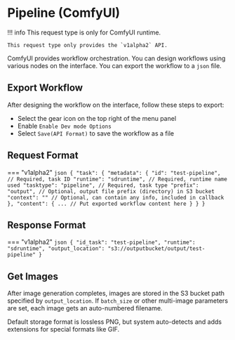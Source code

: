 # Pipeline (ComfyUI)

!!! info
    This request type is only for ComfyUI runtime.

    This request type only provides the `v1alpha2` API.

ComfyUI provides workflow orchestration. You can design workflows using various nodes on the interface. You can export the workflow to a `json` file.

## Export Workflow

After designing the workflow on the interface, follow these steps to export:
* Select the gear icon on the top right of the menu panel
* Enable `Enable Dev mode Options`
* Select `Save(API Format)` to save the workflow as a file

## Request Format

=== "v1alpha2"
    ```json
    {
      "task": {
        "metadata": {
          "id": "test-pipeline", // Required, task ID
          "runtime": "sdruntime", // Required, runtime name used
          "tasktype": "pipeline", // Required, task type
          "prefix": "output", // Optional, output file prefix (directory) in S3 bucket
          "context": "" // Optional, can contain any info, included in callback
        },
        "content": {
          ... // Put exported workflow content here
        }
      }
    }
    ```

## Response Format

=== "v1alpha2"
    ```json
    {
      "id_task": "test-pipeline",
      "runtime": "sdruntime",
      "output_location": "s3://outputbucket/output/test-pipeline"
    }
    ```

## Get Images

After image generation completes, images are stored in the S3 bucket path specified by `output_location`. If `batch_size` or other multi-image parameters are set, each image gets an auto-numbered filename.

Default storage format is lossless PNG, but system auto-detects and adds extensions for special formats like GIF.